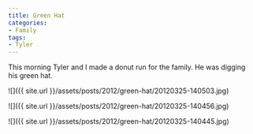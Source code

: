 ```yaml
---
title: Green Hat
categories:
- Family
tags:
- Tyler
---
```


This morning Tyler and I made a donut run for the family. He was digging his green hat.

![]({{ site.url }}/assets/posts/2012/green-hat/20120325-140503.jpg)

![]({{ site.url }}/assets/posts/2012/green-hat/20120325-140456.jpg)

![]({{ site.url }}/assets/posts/2012/green-hat/20120325-140445.jpg)
